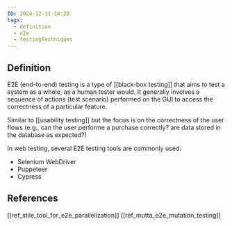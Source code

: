 ```yaml
---
ID: 2024-12-11-14:28
tags:
  - definition
  - e2e
  - testingTechniques
---
```

## Definition

E2E (end-to-end) testing is a type of [[black-box testing]] that aims to test a system as a whole, as a human tester would. It generally involves a sequence of actions (test scenario) performed on the GUI to access the correctness of a particular feature.

Similar to [[usability testing]] but the focus is on the correctness of the user flows (e.g., can the user performe a purchase correctly? are data stored in the database as expected?)

In web testing, several E2E testing tools are commonly used:
- Selenium WebDriver
- Puppeteer
- Cypress

## References
[[ref_stile_tool_for_e2e_parallelization]]
[[ref_mutta_e2e_mutation_testing]]